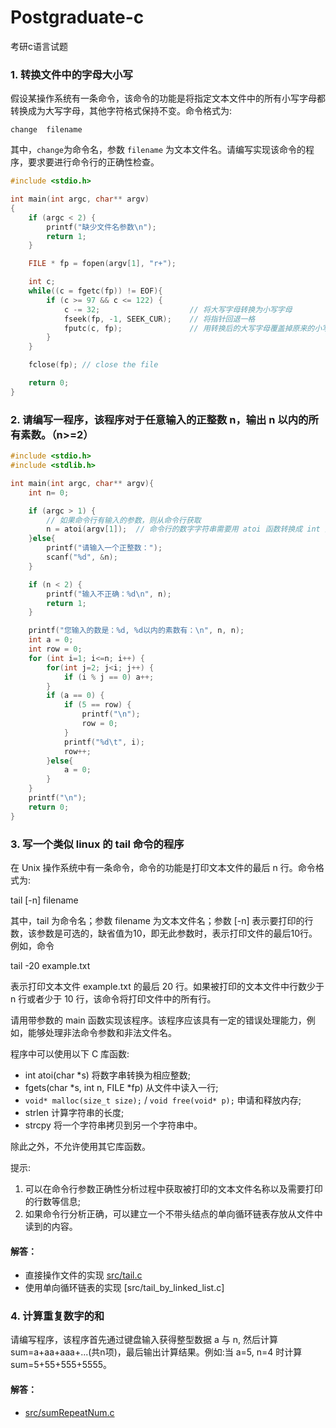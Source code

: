 # Postgraduate-c
考研c语言试题


### 1. 转换文件中的字母大小写

假设某操作系统有一条命令，该命令的功能是将指定文本文件中的所有小写字母都转换成为大写字母，其他字符格式保持不变。命令格式为:

`change  filename`

其中，`change`为命令名，参数 `filename` 为文本文件名。请编写实现该命令的程序，要求要进行命令行的正确性检查。

```c
#include <stdio.h>

int main(int argc, char** argv)
{
    if (argc < 2) {
        printf("缺少文件名参数\n");
        return 1;
    }

    FILE * fp = fopen(argv[1], "r+");

    int c;
    while((c = fgetc(fp)) != EOF){
        if (c >= 97 && c <= 122) {
            c -= 32;                    // 将大写字母转换为小写字母
            fseek(fp, -1, SEEK_CUR);    // 将指针回退一格
            fputc(c, fp);               // 用转换后的大写字母覆盖掉原来的小写字母
        }
    }

    fclose(fp); // close the file

    return 0;
}

```


### 2. 请编写一程序，该程序对于任意输入的正整数 n，输出 n 以内的所有素数。（n>=2）

```c
#include <stdio.h>
#include <stdlib.h>

int main(int argc, char** argv){
    int n= 0;

    if (argc > 1) {
        // 如果命令行有输入的参数，则从命令行获取
        n = atoi(argv[1]);  // 命令行的数字字符串需要用 atoi 函数转换成 int 类型
    }else{
        printf("请输入一个正整数：");
        scanf("%d", &n);
    }

    if (n < 2) {
        printf("输入不正确：%d\n", n);
        return 1;
    }

    printf("您输入的数是：%d, %d以内的素数有：\n", n, n);
    int a = 0;
    int row = 0;
    for (int i=1; i<=n; i++) {
        for(int j=2; j<i; j++) {
            if (i % j == 0) a++;
        }
        if (a == 0) {
            if (5 == row) {
                printf("\n");
                row = 0;
            }
            printf("%d\t", i);
            row++;
        }else{
            a = 0;
        }
    }
    printf("\n");
    return 0;
}

```

### 3. 写一个类似 linux 的 tail 命令的程序

在 Unix 操作系统中有一条命令，命令的功能是打印文本文件的最后 n 行。命令格式为:

tail [-n] filename

其中，tail 为命令名；参数 filename 为文本文件名；参数 [-n] 表示要打印的行数，该参数是可选的，缺省值为10，即无此参数时，表示打印文件的最后10行。例如，命令

tail -20  example.txt

表示打印文本文件 example.txt 的最后 20 行。如果被打印的文本文件中行数少于 n 行或者少于 10 行，该命令将打印文件中的所有行。

请用带参数的 main 函数实现该程序。该程序应该具有一定的错误处理能力，例如，能够处理非法命令参数和非法文件名。

程序中可以使用以下 C 库函数:

- int atoi(char *s) 将数字串转换为相应整数;
- fgets(char *s, int n, FILE *fp)   从文件中读入一行;
- `void* malloc(size_t size);` / `void free(void* p);`  申请和释放内存;
- strlen    计算字符串的长度;
- strcpy    将一个字符串拷贝到另一个字符串中。

除此之外，不允许使用其它库函数。

提示:

1. 可以在命令行参数正确性分析过程中获取被打印的文本文件名称以及需要打印的行数等信息;
2. 如果命令行分析正确，可以建立一个不带头结点的单向循环链表存放从文件中读到的内容。

#### 解答：
- 直接操作文件的实现 [src/tail.c](src/tail.c)
- 使用单向循环链表的实现 [src/tail_by_linked_list.c]


### 4. 计算重复数字的和

请编写程序，该程序首先通过键盘输入获得整型数据 a 与 n, 然后计算 sum=a+aa+aaa+...(共n项)，最后输出计算结果。例如:当 a=5, n=4 时计算 sum=5+55+555+5555。

#### 解答：
- [src/sumRepeatNum.c](src/sumRepeatNum.c)

